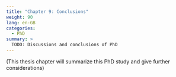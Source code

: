 ```yaml
---
title: "Chapter 9: Conclusions"
weight: 90
lang: en-GB
categories:
  - PhD
summary: > 
  TODO: Discussions and conclusions of PhD
---
```


(This thesis chapter will summarize this PhD study and give further considerations)